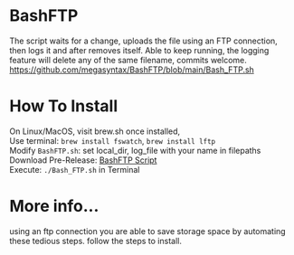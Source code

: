 # BashFTP
The script waits for a change, uploads the file using an FTP connection, then logs it and after removes itself. Able to keep running, the logging feature will delete any of the same filename, commits welcome.   
https://github.com/megasyntax/BashFTP/blob/main/Bash_FTP.sh  

  
# How To Install  
On Linux/MacOS, visit brew.sh once installed,    
Use terminal: ```brew install fswatch```, ```brew install lftp```  
Modify ```BashFTP.sh```: set local_dir, log_file with your name in filepaths  
Download Pre-Release: [BashFTP Script](https://github.com/megasyntax/BashFTP/blob/main/Bash_FTP.sh)  
Execute: ```./Bash_FTP.sh``` in Terminal  

# More info...
using an ftp connection you are able to save storage space by automating these tedious steps. 
follow the steps to install.


